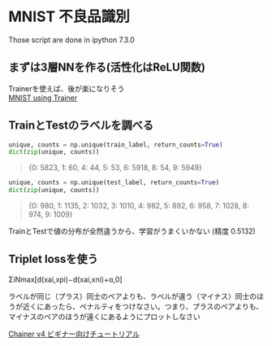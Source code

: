 # MNIST 不良品識別

Those script are done in ipython 7.3.0

## まずは3層NNを作る(活性化はReLU関数)

Trainerを使えば、後が楽になりそう  
[MNIST using Trainer](https://docs.chainer.org/en/stable/examples/mnist.html)

## TrainとTestのラベルを調べる

```python
unique, counts = np.unique(train_label, return_counts=True)
dict(zip(unique, counts))
```

> {0: 5823, 1: 60, 4: 44, 5: 53, 6: 5918, 8: 54, 9: 5949}

```python
unique, counts = np.unique(test_label, return_counts=True)
dict(zip(unique, counts))
```

> {0: 980, 1: 1135, 2: 1032, 3: 1010, 4: 982, 5: 892, 6: 958, 7: 1028, 8: 974, 9: 1009}

TrainとTestで値の分布が全然違うから、学習がうまくいかない
(精度 0.5132)

## Triplet lossを使う

ΣiNmax[d(xai,xpi)−d(xai,xni)+α,0]

ラベルが同じ（プラス）同士のペアよりも、ラベルが違う（マイナス）同士のほうが近くにあったら、ペナルティをつけなさい。つまり、プラスのペアよりも、マイナスのペアのほうが遠くにあるようにプロットしなさい

<!-- [例外画像の検出ニューラルネットワーク](https://cocon-corporation.com/cocontoco/find_anomaly_values/) -->

[Chainer v4 ビギナー向けチュートリアル](https://qiita.com/mitmul/items/1e35fba085eb07a92560)
